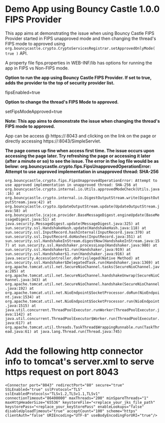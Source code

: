 # Demo App using Bouncy Castle 1.0.0 FIPS Provider

This app aims at demonstrating the issue when using Bouncy Castle FIPS Provider started in FIPS unapproved mode and then changing the thread's FIPS mode to approved using `org.bouncycastle.crypto.CryptoServicesRegistrar.setApprovedOnlyMode( true )` API.

A property file fips.properties in WEB-INF/lib has options for running the app in FIPS vs Non-FIPS mode.

**Option to run the app using Bouncy Castle FIPS Provider. If set to true, adds the provider to the top of security provider list.**

fipsEnabled=true

**Option to change the thread's FIPS Mode to approved.**  

setFipsModeApproved=true 

**Note: This app aims to demonstrate the issue when changing the thread's FIPS mode to approved.**

App can be access @ https://<hostname>:8043 and clicking on the link on the page or directly accessing https://<hostname>:8043/SimpleServlet. 

__The page comes up fine when access first time. The issue occurs upon accessing the page later. Try refreshing the page or accessing it later (after a minute or so) to see the issue. The error in the log file would be as below: 
org.bouncycastle.crypto.fips.FipsUnapprovedOperationError: Attempt to use approved implementation in unapproved thread: SHA-256__

`org.bouncycastle.crypto.fips.FipsUnapprovedOperationError: Attempt to use approved implementation in unapproved thread: SHA-256
	at org.bouncycastle.crypto.internal.io.Utils.approvedModeCheck(Utils.java:16)
	at org.bouncycastle.crypto.internal.io.DigestOutputStream.write(DigestOutputStream.java:42)
	at org.bouncycastle.crypto.UpdateOutputStream.update(UpdateOutputStream.java:58)
	at org.bouncycastle.jcajce.provider.BaseMessageDigest.engineUpdate(BaseMessageDigest.java:51)
	at java.security.MessageDigest.update(MessageDigest.java:325)
	at sun.security.ssl.HandshakeHash.update(HandshakeHash.java:118)
	at sun.security.ssl.InputRecord.hashInternal(InputRecord.java:370)
	at sun.security.ssl.InputRecord.doHashes(InputRecord.java:351)
	at sun.security.ssl.HandshakeInStream.digestNow(HandshakeInStream.java:157)
	at sun.security.ssl.Handshaker.processLoop(Handshaker.java:980)
	at sun.security.ssl.Handshaker$1.run(Handshaker.java:919)
	at sun.security.ssl.Handshaker$1.run(Handshaker.java:916)
	at java.security.AccessController.doPrivileged(Native Method)
	at sun.security.ssl.Handshaker$DelegatedTask.run(Handshaker.java:1369)
	at org.apache.tomcat.util.net.SecureNioChannel.tasks(SecureNioChannel.java:285)
	at org.apache.tomcat.util.net.SecureNioChannel.handshakeUnwrap(SecureNioChannel.java:343)
	at org.apache.tomcat.util.net.SecureNioChannel.handshake(SecureNioChannel.java:192)
	at org.apache.tomcat.util.net.NioEndpoint$SocketProcessor.doRun(NioEndpoint.java:1534)
	at org.apache.tomcat.util.net.NioEndpoint$SocketProcessor.run(NioEndpoint.java:1515)
	at java.util.concurrent.ThreadPoolExecutor.runWorker(ThreadPoolExecutor.java:1142)
	at java.util.concurrent.ThreadPoolExecutor$Worker.run(ThreadPoolExecutor.java:617)
	at org.apache.tomcat.util.threads.TaskThread$WrappingRunnable.run(TaskThread.java:61)
	at java.lang.Thread.run(Thread.java:745)`

# Add the following http connector info to tomcat's server.xml to serve https request on port 8043

`<Connector port="8043" redirectPort="80" secure="true" SSLEnabled="true" sslProtocol="TLS" sslEnabledProtocols="TLSv1.2,TLSv1.1,TLSv1" connectionTimeout="86400000" maxThreads="200" minSpareThreads="1" maxHttpHeaderSize="65536" keystoreFile="<replace_your_jks_file_path" keystorePass="<replace_your_keyStorePass" enableLookups="false" disableUploadTimeout="true" acceptCount="100" scheme="https" clientAuth="false" URIEncoding="UTF-8" useBodyEncodingForURI="true"/>`
